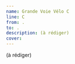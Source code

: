 ```yaml
---
name: Grande Voie Vélo C
line: C
from: .
to: .
description: (à rédiger)
cover:
---
```


(à rédiger)
